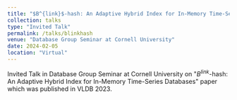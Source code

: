 ```yaml
---
title: "$B^{link}$-hash: An Adaptive Hybrid Index for In-Memory Time-Series Databases"
collection: talks
type: "Invited Talk"
permalink: /talks/blinkhash
venue: "Database Group Seminar at Cornell University"
date: 2024-02-05
location: "Virtual"
---
```

Invited Talk in Database Group Seminar at Cornell University on "$B^{link}$-hash: An Adaptive Hybrid Index for In-Memory Time-Series Databases" paper which was published in VLDB 2023.
